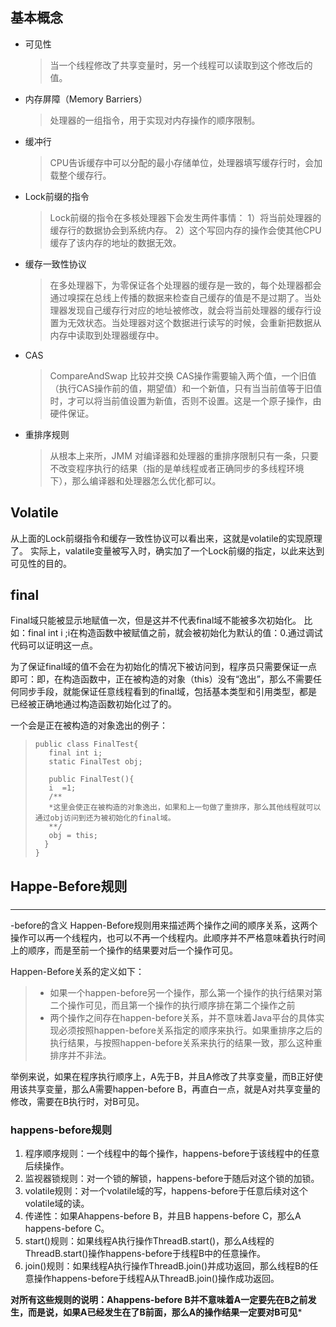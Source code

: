 ##  基本概念
* 可见性
    > 当一个线程修改了共享变量时，另一个线程可以读取到这个修改后的值。
* 内存屏障（Memory Barriers）
    > 处理器的一组指令，用于实现对内存操作的顺序限制。
 * 缓冲行
    > CPU告诉缓存中可以分配的最小存储单位，处理器填写缓存行时，会加载整个缓存行。
* Lock前缀的指令
   > Lock前缀的指令在多核处理器下会发生两件事情：
     1）将当前处理器的缓存行的数据协会到系统内存。
     2）这个写回内存的操作会使其他CPU缓存了该内存的地址的数据无效。
* 缓存一致性协议
   > 在多处理器下，为零保证各个处理器的缓存是一致的，每个处理器都会通过嗅探在总线上传播的数据来检查自己缓存的值是不是过期了。当处理器发现自己缓存行对应的地址被修改，就会将当前处理器的缓存行设置为无效状态。当处理器对这个数据进行读写的时候，会重新把数据从内存中读取到处理器缓存中。
* CAS
  > CompareAndSwap 比较并交换
  > CAS操作需要输入两个值，一个旧值（执行CAS操作前的值，期望值）和一个新值，只有当当前值等于旧值时，才可以将当前值设置为新值，否则不设置。这是一个原子操作，由硬件保证。
* 重排序规则
  > 从根本上来所，JMM 对编译器和处理器的重排序限制只有一条，只要不改变程序执行的结果（指的是单线程或者正确同步的多线程环境下），那么编译器和处理器怎么优化都可以。
## Volatile
从上面的Lock前缀指令和缓存一致性协议可以看出来，这就是volatile的实现原理了。
实际上，valatile变量被写入时，确实加了一个Lock前缀的指定，以此来达到可见性的目的。

 ## final
 Final域只能被显示地赋值一次，但是这并不代表final域不能被多次初始化。
 比如：final int i ;i在构造函数中被赋值之前，就会被初始化为默认的值：0.通过调试代码可以证明这一点。
 
 为了保证final域的值不会在为初始化的情况下被访问到，程序员只需要保证一点即可：即，在构造函数中，正在被构造的对象（this）没有“逸出”，那么不需要任何同步手段，就能保证任意线程看到的final域，包括基本类型和引用类型，都是已经被正确地通过构造函数初始化过了的。
 
 一个会是正在被构造的对象逸出的例子：
 
 >     public class FinalTest{
 >        final int i;
 >        static FinalTest obj;
>     
>        public FinalTest(){
>        i  =1;
>        /**
>        *这里会使正在被构造的对象逸出，如果和上一句做了重排序，那么其他线程就可以通过obj访问到还为被初始化的final域。
>        **/
>        obj = this; 
>       }
>     }

## Happe-Before规则
### 


----------


-before的含义
Happen-Before规则用来描述两个操作之间的顺序关系，这两个操作可以再一个线程内，也可以不再一个线程内。此顺序并不严格意味着执行时间上的顺序，而是至前一个操作的结果要对后一个操作可见。

Happen-Before关系的定义如下：

> * 如果一个happen-before另一个操作，那么第一个操作的执行结果对第二个操作可见，而且第一个操作的执行顺序排在第二个操作之前
>  * 两个操作之间存在happen-before关系，并不意味着Java平台的具体实现必须按照happen-before关系指定的顺序来执行。如果重排序之后的执行结果，与按照happen-before关系来执行的结果一致，那么这种重排序并不非法。

举例来说，如果在程序执行顺序上，A先于B，并且A修改了共享变量，而B正好使用该共享变量，那么A需要happen-before B，再直白一点，就是A对共享变量的修改，需要在B执行时，对B可见。

### happens-before规则

 1. 程序顺序规则：一个线程中的每个操作，happens-before于该线程中的任意后续操作。
 2. 监视器锁规则：对一个锁的解锁，happens-before于随后对这个锁的加锁。
 3. volatile规则：对一个volatile域的写，happens-before于任意后续对这个volatile域的读。
 4. 传递性：如果Ahappens-before B，并且B happens-before C，那么A happens-before C。
 5. start()规则：如果线程A执行操作ThreadB.start()，那么A线程的ThreadB.start()操作happens-before于线程B中的任意操作。
 6. join()规则：如果线程A执行操作ThreadB.join()并成功返回，那么线程B的任意操作happens-before于线程A从ThreadB.join()操作成功返回。
 
 **对所有这些规则的说明：Ahappens-before B并不意味着A一定要先在B之前发生，而是说，如果A已经发生在了B前面，那么A的操作结果一定要对B可见***
 
 


